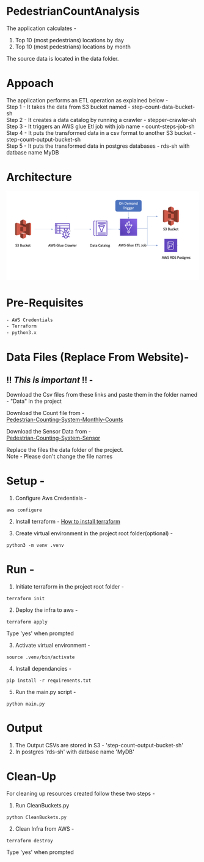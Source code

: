 # PedestrianCountAnalysis
The application calculates -  
1. Top 10 (most pedestrians) locations by day
2. Top 10 (most pedestrians) locations by month

The source data is located in the data folder.

# Appoach 
The application performs an ETL operation as explained below - \
Step 1 - It takes the data from S3 bucket named - step-count-data-bucket-sh\
Step 2 - It creates a data catalog by running a crawler - stepper-crawler-sh\
Step 3 - It triggers an AWS glue Etl job with job name - count-steps-job-sh\
Step 4 - It puts the transformed data in a csv format to another S3 bucket - step-count-output-bucket-sh\
Step 5 - It puts the transformed data in postgres databases - rds-sh with datbase name MyDB

# Architecture
![](img/Arch.png)

# Pre-Requisites
```sh
- AWS Credentials
- Terraform
- python3.x
```

# Data Files (Replace From Website)- 
## **!! _This is important_ !!** -
Download the Csv files from these links and paste them in the folder named - "Data" in the project
  
Download the Count file from  -  
[Pedestrian-Counting-System-Monthly-Counts](https://data.melbourne.vic.gov.au/Transport/Pedestrian-Counting-System-Monthly-counts-per-hour/b2ak-trbp)

Download the Sensor Data from  -   
[Pedestrian-Counting-System-Sensor](https://data.melbourne.vic.gov.au/Transport/Pedestrian-Counting-System-Sensor-Locations/h57g-5234)

Replace the files the data folder of the project.  
Note - Please don't change the file names
# Setup - 
1. Configure Aws Credentials - 
```aws
aws configure  
```  

2. Install terraform  - 
    [How to install terraform](https://learn.hashicorp.com/tutorials/terraform/install-cli)

3. Create virtual environment in the project root folder(optional) -   
```virtual
python3 -m venv .venv
```

# Run - 
1. Initiate terraform in the project root folder -
```tr
terraform init
```

2. Deploy the infra to aws  - 
```tr
terraform apply
```
Type 'yes' when prompted

3. Activate virtual environment -
```virt
source .venv/bin/activate
```
4. Install dependancies - 
```pip
pip install -r requirements.txt
```

5. Run the main.py script - 
```main
python main.py 
```

# Output
1. The Output CSVs are stored in S3 - 'step-count-output-bucket-sh'
2. In postgres 'rds-sh' with datbase name 'MyDB'

# Clean-Up
For cleaning up resources created follow these two steps - 

1. Run CleanBuckets.py
```clean
python CleanBuckets.py
```
2. Clean Infra from AWS - 
```clean
terraform destroy
```
Type 'yes' when prompted
